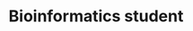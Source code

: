 ---
publish: true
name: Lingxuan Zhu
title: Bioinformatics student
picture: 
google-scholar: 
CV:
linked-in: 
twitter:
email: 
---